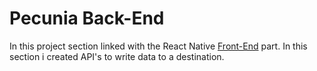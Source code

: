 ﻿# Pecunia Back-End

 In this project section linked with the React Native [Front-End](https://github.com/FedeGalli/Pecunia) part. In this section i created API's to write data to a destination.
